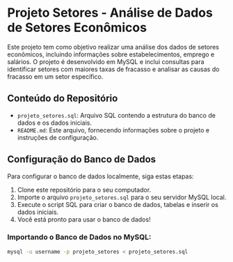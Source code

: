 # Projeto Setores - Análise de Dados de Setores Econômicos

Este projeto tem como objetivo realizar uma análise dos dados de setores econômicos, incluindo informações sobre estabelecimentos, emprego e salários. O projeto é desenvolvido em MySQL e inclui consultas para identificar setores com maiores taxas de fracasso e analisar as causas do fracasso em um setor específico.

## Conteúdo do Repositório

- `projeto_setores.sql`: Arquivo SQL contendo a estrutura do banco de dados e os dados iniciais.
- `README.md`: Este arquivo, fornecendo informações sobre o projeto e instruções de configuração.

## Configuração do Banco de Dados

Para configurar o banco de dados localmente, siga estas etapas:

1. Clone este repositório para o seu computador.
2. Importe o arquivo `projeto_setores.sql` para o seu servidor MySQL local.
3. Execute o script SQL para criar o banco de dados, tabelas e inserir os dados iniciais.
4. Você está pronto para usar o banco de dados!

### Importando o Banco de Dados no MySQL:

```bash
mysql -u username -p projeto_setores < projeto_setores.sql
